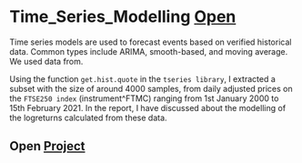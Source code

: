 # Time_Series_Modelling [Open](https://github.com/draperkm/Time_Series_Modelling/blob/main/Time_Series_Modelling.pdf)

Time series models are used to forecast events based on verified historical data. Common types include ARIMA, smooth-based, and moving average. We used data from.

Using the function `get.hist.quote` in the `tseries library`, I extracted a subset with the size of around 4000 samples, from daily adjusted prices on the `FTSE250 index` (instrument^FTMC) ranging from 1st January 2000 to 15th February 2021. In the report, I have discussed about the modelling of the logreturns calculated from these data.

## Open [Project](https://github.com/draperkm/Time_Series_Modelling/blob/main/Time_Series_Modelling.pdf)
